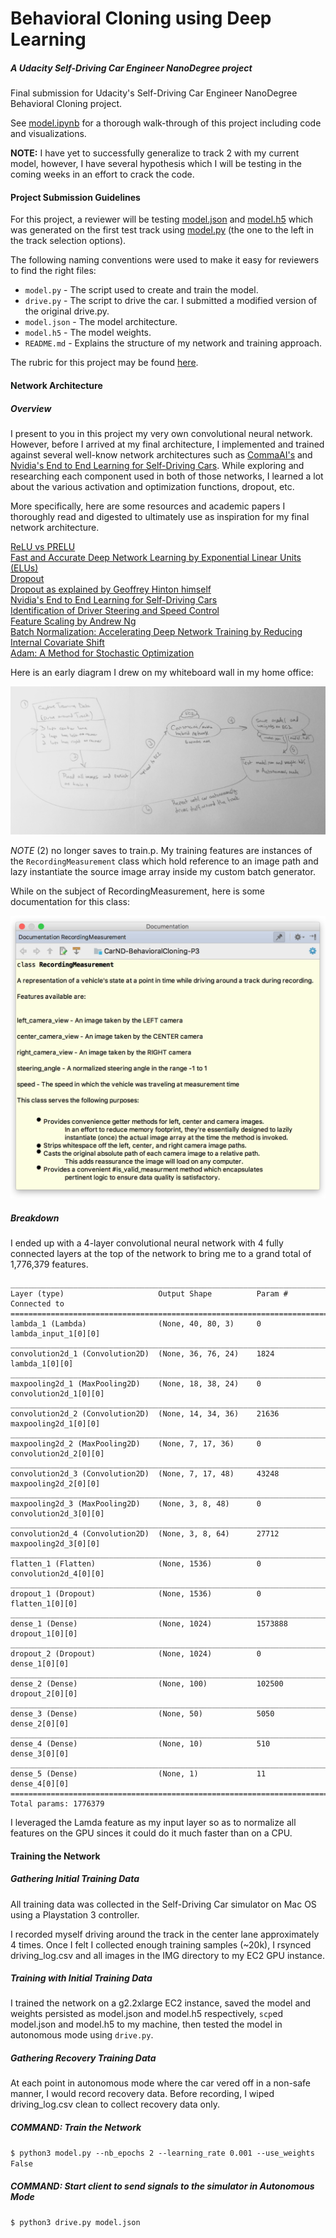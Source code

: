 # Behavioral Cloning using Deep Learning
##### A Udacity Self-Driving Car Engineer NanoDegree project

Final submission for Udacity's Self-Driving Car Engineer NanoDegree Behavioral Cloning project.

See [model.ipynb](model.ipynb) for a thorough walk-through of this project including code and visualizations.

**NOTE:** I have yet to successfully generalize to track 2 with my current model, however, I have several hypothesis which I will be testing in the coming weeks in an effort to crack the code.

#### Project Submission Guidelines

For this project, a reviewer will be testing [model.json](model.json) and [model.h5](model.h5) which was generated on the first test track using [model.py](model.py) (the one to the left in the track selection options).

The following naming conventions were used to make it easy for reviewers to find the right files:

* `model.py` - The script used to create and train the model.
* `drive.py` - The script to drive the car. I submitted a modified version of the original drive.py.
* `model.json` - The model architecture.
* `model.h5` - The model weights.
* `README.md` - Explains the structure of my network and training approach.

The rubric for this project may be found [here](https://review.udacity.com/#!/rubrics/432/view).

#### Network Architecture

##### Overview

I present to you in this project my very own convolutional neural network. However, before I arrived at my final architecture, I implemented and trained against several well-know network architectures such as [CommaAI's](https://github.com/commaai/research/blob/master/train_steering_model.py) and [Nvidia's End to End Learning for Self-Driving Cars](http://images.nvidia.com/content/tegra/automotive/images/2016/solutions/pdf/end-to-end-dl-using-px.pdf). While exploring and researching each component used in both of those networks, I learned a lot about the various activation and optimization functions, dropout, etc.

More specifically, here are some resources and academic papers I thoroughly read and digested to ultimately use as inspiration for my final network architecture.

[ReLU vs PRELU](https://arxiv.org/pdf/1502.01852v1.pdf)  
[Fast and Accurate Deep Network Learning by Exponential Linear Units (ELUs)](https://arxiv.org/abs/1511.07289)  
[Dropout](http://www.cs.toronto.edu/~rsalakhu/papers/srivastava14a.pdf)  
[Dropout as explained by Geoffrey Hinton himself](https://www.youtube.com/watch?v=vAVOY8frLlQ)  
[Nvidia's End to End Learning for Self-Driving Cars](http://images.nvidia.com/content/tegra/automotive/images/2016/solutions/pdf/end-to-end-dl-using-px.pdf)  
[Identification of Driver Steering and Speed Control](http://www2.eng.cam.ac.uk/~djc13/vehicledynamics/downloads/Odhams_PhDthesis_Sep06.pdf)  
[Feature Scaling by Andrew Ng](https://youtu.be/aJmorz9gD4g)  
[Batch Normalization: Accelerating Deep Network Training by Reducing Internal Covariate Shift](https://arxiv.org/abs/1502.03167)  
[Adam: A Method for Stochastic Optimization](https://arxiv.org/abs/1412.6980v8)  


Here is an early diagram I drew on my whiteboard wall in my home office: 

![Data Collection, Train, Test Lifecycle](docs/images/data_collect_train_test_lifecycle.jpg)

_NOTE_ (2) no longer saves to train.p. My training features are instances of the `RecordingMeasurement` class which hold reference to an image path and lazy instantiate the source image array inside my custom batch generator.

While on the subject of RecordingMeasurement, here is some documentation for this class:

![RecordingMeasurement](docs/architecture/recording_measurement_class.png)

##### Breakdown

I ended up with a 4-layer convolutional neural network with 4 fully connected layers at the top of the network to bring me to a grand total of 1,776,379 features. 

```
____________________________________________________________________________________________________
Layer (type)                     Output Shape          Param #     Connected to                     
====================================================================================================
lambda_1 (Lambda)                (None, 40, 80, 3)     0           lambda_input_1[0][0]             
____________________________________________________________________________________________________
convolution2d_1 (Convolution2D)  (None, 36, 76, 24)    1824        lambda_1[0][0]                   
____________________________________________________________________________________________________
maxpooling2d_1 (MaxPooling2D)    (None, 18, 38, 24)    0           convolution2d_1[0][0]            
____________________________________________________________________________________________________
convolution2d_2 (Convolution2D)  (None, 14, 34, 36)    21636       maxpooling2d_1[0][0]             
____________________________________________________________________________________________________
maxpooling2d_2 (MaxPooling2D)    (None, 7, 17, 36)     0           convolution2d_2[0][0]            
____________________________________________________________________________________________________
convolution2d_3 (Convolution2D)  (None, 7, 17, 48)     43248       maxpooling2d_2[0][0]             
____________________________________________________________________________________________________
maxpooling2d_3 (MaxPooling2D)    (None, 3, 8, 48)      0           convolution2d_3[0][0]            
____________________________________________________________________________________________________
convolution2d_4 (Convolution2D)  (None, 3, 8, 64)      27712       maxpooling2d_3[0][0]             
____________________________________________________________________________________________________
flatten_1 (Flatten)              (None, 1536)          0           convolution2d_4[0][0]            
____________________________________________________________________________________________________
dropout_1 (Dropout)              (None, 1536)          0           flatten_1[0][0]                  
____________________________________________________________________________________________________
dense_1 (Dense)                  (None, 1024)          1573888     dropout_1[0][0]                  
____________________________________________________________________________________________________
dropout_2 (Dropout)              (None, 1024)          0           dense_1[0][0]                    
____________________________________________________________________________________________________
dense_2 (Dense)                  (None, 100)           102500      dropout_2[0][0]                  
____________________________________________________________________________________________________
dense_3 (Dense)                  (None, 50)            5050        dense_2[0][0]                    
____________________________________________________________________________________________________
dense_4 (Dense)                  (None, 10)            510         dense_3[0][0]                    
____________________________________________________________________________________________________
dense_5 (Dense)                  (None, 1)             11          dense_4[0][0]                    
====================================================================================================
Total params: 1776379
```

I leveraged the Lamda feature as my input layer so as to normalize all features on the GPU sinces it could do it much faster than on a CPU.

#### Training the Network

##### Gathering Initial Training Data

All training data was collected in the Self-Driving Car simulator on Mac OS using a Playstation 3 controller. 

I recorded myself driving around the track in the center lane approximately 4 times. Once I felt I collected enough training samples (~20k), I rsynced driving_log.csv and all images in the IMG directory to my EC2 GPU instance.

##### Training with Initial Training Data

I trained the network on a g2.2xlarge EC2 instance, saved the model and weights persisted as model.json and model.h5 respectively, `scp`ed model.json and model.h5 to my machine, then tested the model in autonomous mode using `drive.py`.

##### Gathering Recovery Training Data

At each point in autonomous mode where the car vered off in a non-safe manner, I would record recovery data. Before recording, I wiped driving_log.csv clean to collect recovery data only.

##### COMMAND: Train the Network

`$ python3 model.py --nb_epochs 2 --learning_rate 0.001 --use_weights False`

##### COMMAND: Start client to send signals to the simulator in Autonomous Mode

`$ python3 drive.py model.json`



